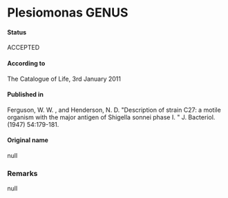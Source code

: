 Plesiomonas GENUS
=======

#### Status
ACCEPTED

#### According to
The Catalogue of Life, 3rd January 2011

#### Published in
Ferguson, W. W. , and Henderson, N. D. "Description of strain C27: a motile organism with the major antigen of Shigella sonnei phase I. " J. Bacteriol. (1947) 54:179-181.

#### Original name
null

### Remarks
null